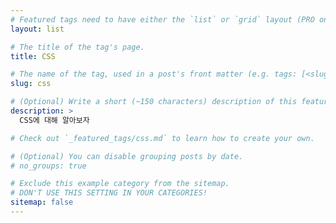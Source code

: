 ```yaml
---
# Featured tags need to have either the `list` or `grid` layout (PRO only).
layout: list

# The title of the tag's page.
title: CSS

# The name of the tag, used in a post's front matter (e.g. tags: [<slug>]).
slug: css

# (Optional) Write a short (~150 characters) description of this featured tag.
description: >
  CSS에 대해 알아보자

# Check out `_featured_tags/css.md` to learn how to create your own.

# (Optional) You can disable grouping posts by date.
# no_groups: true

# Exclude this example category from the sitemap.
# DON'T USE THIS SETTING IN YOUR CATEGORIES!
sitemap: false
---
```

